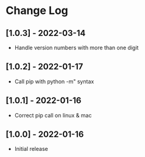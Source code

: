 # Change Log
## [1.0.3] - 2022-03-14
- Handle version numbers with more than one digit
## [1.0.2] - 2022-01-17
- Call pip with python -m" syntax
## [1.0.1] - 2022-01-16
- Correct pip call on linux & mac
## [1.0.0] - 2022-01-16
- Initial release